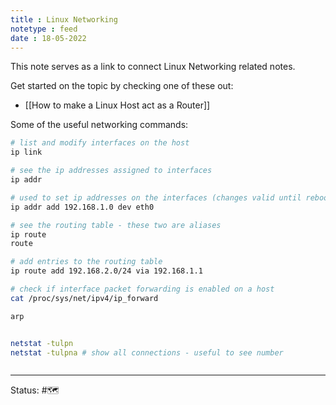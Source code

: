 ```yaml
---
title : Linux Networking
notetype : feed
date : 18-05-2022
---
```


This note serves as a link to connect Linux Networking related notes.

Get started on the topic by checking one of these out:
- [[How to make a Linux Host act as a Router]]

Some of the useful networking commands:
```bash
# list and modify interfaces on the host
ip link 

# see the ip addresses assigned to interfaces
ip addr

# used to set ip addresses on the interfaces (changes valid until reboot)
ip addr add 192.168.1.0 dev eth0

# see the routing table - these two are aliases
ip route
route

# add entries to the routing table
ip route add 192.168.2.0/24 via 192.168.1.1

# check if interface packet forwarding is enabled on a host
cat /proc/sys/net/ipv4/ip_forward

arp


netstat -tulpn
netstat -tulpna # show all connections - useful to see number



```



-----

Status: #🗺️ 


